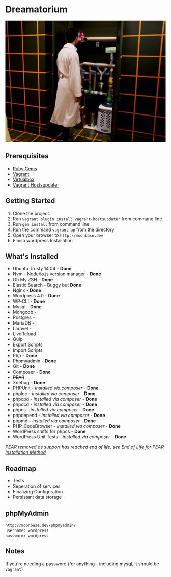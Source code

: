 # Dreamatorium

![Dreamatorium](dreamatorium.png)

## Prerequisites
+ [Ruby Gems](rubygems.org)
+ [Vagrant](http://www.vagrantup.com/downloads.html)
+ [Virtualbox](https://www.virtualbox.org/wiki/Downloads)
+ [Vagrant Hostsupdater](https://github.com/cogitatio/vagrant-hostsupdater)

## Getting Started
1. Clone the project.
2. Run `vagrant plugin install vagrant-hostsupdater` from command line
3. Run `gem install` from command line
4. Run the command `vagrant up` from the directory
5. Open your browser to `http://moonbase.dev`
6. Finish wordpress Installation

## What's Installed

+ Ubuntu Trusty 14.04 - **Done**
+ Nvm - Node/io.js version manager - **Done**
+ Oh My ZSH - **Done**
+ Elastic Search - Buggy but **Done**
+ Nginx - **Done**
+ Wordpress 4.0 - **Done**
+ WP-CLI - **Done**
+ Mysql - **Done**
+ Mongodb -
+ Postgres -
+ MariaDB -
+ Laravel -
+ LiveReload -
+ Gulp
+ Export Scripts
+ Import Scripts
+ Php - **Done**
+ Phpmyadmin - **Done**
+ Git - **Done**
+ Composer - **Done**
+ ~~PEAR~~
+ Xdebug - **Done**
+ PHPUnit - *installed via composer* - **Done**
+ phploc - *installed via composer* - **Done**
+ phpcpd - *installed via composer* - **Done**
+ phpdcd - *installed via composer* - **Done**
+ phpcs - *installed via composer* - **Done**
+ phpdepend - *installed via composer* - **Done**
+ phpmd - *installed via composer* - **Done**
+ PHP_CodeBrowser - *installed via composer* - **Done**
+ WordPress sniffs for phpcs - **Done**
+ WordPress Unit Tests - *installed via composer* - **Done**


*PEAR removed as support has reached end of life, see [End of Life for PEAR Installation Method](https://github.com/sebastianbergmann/phpunit/wiki/End-of-Life-for-PEAR-Installation-Method)*

## Roadmap
+ Tests
+ Seperation of services
+ Finalizing Configuration
+ Persistant data storage


## phpMyAdmin
```
http://moonbase.dev/phpmyadmin/
username: wordpress
password: wordpress
```
## Notes
If you're needing a password (for anything - including mysql, it should be `vagrant`)
